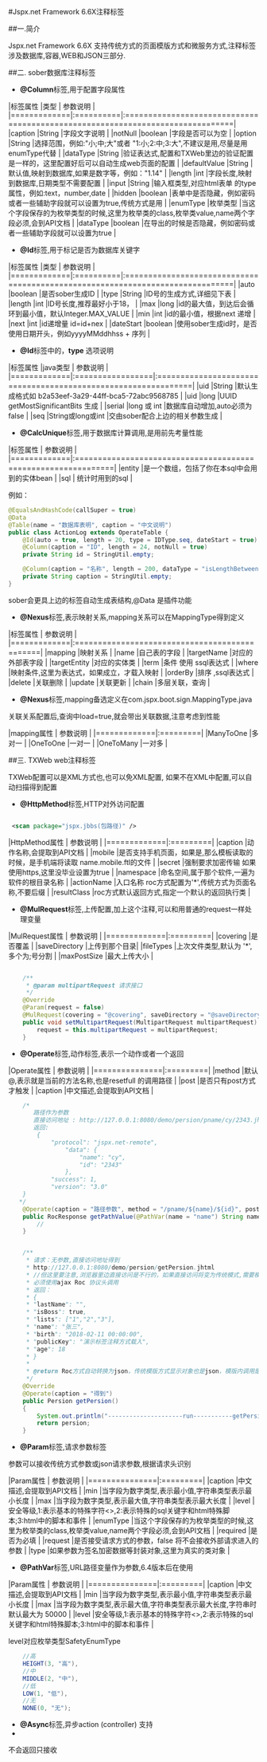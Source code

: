#Jspx.net Framework 6.6X注释标签

##一.简介

 Jspx.net Framework 6.6X 支持传统方式的页面模版方式和微服务方式,注释标签涉及数据库,容器,WEB和JSON三部分.

##二. sober数据库注释标签

*	**@Column**标签,用于配置字段属性


|标签属性      |类型       |  参数说明                                                                     |
|=============|:==========|:==============================================================================|
|caption      |String     |字段文字说明                                                                    |
|notNull      |boolean    |字段是否可以为空                                                                |
|option       |String     |选择范围，例如:"小;中;大"或者 "1:小;2:中;3:大",不建议是用,尽量是用enumType代替  |
|dataType     |String     |验证表达式,配置和TXWeb里边的验证配置是一样的，这里配置好后可以自动生成web页面的配置 |
|defaultValue |String     |默认值,映射到数据库,如果是数字等，例如："1.14"                                    |
|length       |int        |字段长度,映射到数据库,日期类型不需要配置                                          |
|input        |String     |输入框类型,对应html表单  的type 属性，例如:text，number,date                     |
|hidden       |boolean    |表单中是否隐藏，例如密码或者一些辅助字段就可以设置为true,传统方式是用                       |
|enumType     |枚举类型   |当这个字段保存的为枚举类型的时候,这里为枚举类的class,枚举类value,name两个字段必须,会到API文档 |
|dataType       |boolean    |在导出的时候是否隐藏，例如密码或者一些辅助字段就可以设置为true                     |

*	**@Id**标签,用于标记是否为数据库关键字


|标签属性      |类型       |  参数说明                                                                     |
|=============|:==========|:==============================================================================|
|auto         |boolean    |是否sober生成ID                                                                 |
|type         |String     |ID号的生成方式,详细见下表                                                       |
|length       |int        |ID号长度,推荐最好小于18，                                                       |
|max          |long       |id的最大值，到达后会循环到最小值，默认Integer.MAX_VALUE                          |
|min          |int        |id的最小值，根据next 递增                                                       |
|next         |int        |id递增量  id=id+nex                                                            |
|dateStart    |boolean    |使用sober生成id时，是否使用日期开头，例如yyyyMMddhhss + 序列                     |


*	**@Id**标签中的，**type** 选项说明

|标签属性      |java类型          | 参数说明                                                      |
|=============|:=================|:==============================================================|
|uid          |String            |默认生成格式如 b2a53eef-3a29-44ff-bca5-72abc9568785             |
|uid          |long              |UUID getMostSignificantBits 生成                               |
|serial       |long 或 int       |数据库自动增加,auto必须为false                                  |
|seq          |String或long或int |交由sober配合上边的相关参数生成                                  |


*	**@CalcUnique**标签,用于数据库计算调用,是用前先考量性能

|标签属性      | 参数说明                                                      |
|=============|:==============================================================|
|entity       |是一个数组，包括了你在本sql中会用到的实体bean                    |
|sql          | 统计时用到的sql                                                |

例如：

```java
@EqualsAndHashCode(callSuper = true)
@Data
@Table(name = "数据库表明", caption = "中文说明")
public class ActionLog extends OperateTable {
    @Id(auto = true, length = 20, type = IDType.seq, dateStart = true)
    @Column(caption = "ID", length = 24, notNull = true)
    private String id = StringUtil.empty;

    @Column(caption = "名称", length = 200, dataType = "isLengthBetween(2,200)", notNull = true)
    private String caption = StringUtil.empty;
}
```
sober会更具上边的标签自动生成表结构,@Data 是插件功能



*	**@Nexus**标签,表示映射关系,mapping关系可以在MappingType得到定义

|标签属性      | 参数说明                                      |
|=============|:==============================================|
|mapping       |映射关系                                      |
|name          |自己表的字段                                   |
|targetName    |对应的外部表字段                               |
|targetEntity  |对应的实体类                                   |
|term          |条件 使用 ssql表达式                           |
|where         |映射条件,这里为表达式，如果成立，才载入映射     |
|orderBy       |排序 ,ssql表达式                              |
|delete        |关联删除                                      |
|update        |关联更新                                      |
|chain         |多层关联，查询                                |


*	**@Nexus**标签,mapping备选定义在com.jspx.boot.sign.MappingType.java

关联关系配置后,查询中load=true,就会带出关联数据,注意考虑到性能

|mapping属性  | 参数说明  |
|=============|:=========|
|ManyToOne    |多对一    |
|OneToOne     |一对一    |
|OneToMany    |一对多    |


##三. TXWeb web注释标签


TXWeb配置可以是XML方式也,也可以免XML配置,
如果不在XML中配置,可以自动扫描得到配置

*	**@HttpMethod**标签,HTTP对外访问配置

```xml

 <scan package="jspx.jbbs(包路径)" />

```

|HttpMethod属性  | 参数说明  |
|=============|:=========|
|caption	|动作名称,会提取到API文档	  |
|mobile         |是否支持手机页面，如果是,那么模板读取的时候，是手机端将读取 name.mobile.ftl的文件   |
|secret		|强制要求加密传输  如果使用https,这里没毕业设置为true  |
|namespace	|命名空间,属于那个软件,一遍为软件的根目录名称  |
|actionName	|入口名称 roc方式配置为'*',传统方式为页面名称,不要后缀  |
|resultClass	|roc方式默认返回方式,指定一个默认的返回执行类  |


*	**@MulRequest**标签,上传配置,加上这个注释,可以和用普通的request一样处理变量



|MulRequest属性  | 参数说明  |
|=============|:=========|
|covering	|是否覆盖  |
|saveDirectory  |上传到那个目录|
|fileTypes	|上次文件类型,默认为 '*',多个为;号分割 |
|maxPostSize	|最大上传大小  |

```java

    /**
     * @param multipartRequest 请求接口
     */
    @Override
    @Param(request = false)
    @MulRequest(covering = "@covering", saveDirectory = "@saveDirectory", fileTypes = "@fileTypes", maxPostSize = "@maxPostSize")
    public void setMultipartRequest(MultipartRequest multipartRequest) {
        request = this.multipartRequest = multipartRequest;
    }

```

*	**@Operate**标签,动作标签,表示一个动作或者一个返回



|Operate属性    | 参数说明  |
|===============|:=========|
|method		|默认@,表示就是当前的方法名称,也是resetfull 的调用路径  |
|post		|是否只有post方式才触发  |
|caption	|中文描述,会提取到API文档  |

```java
    /*
       路径作为参数
       直接访问地址 : http://127.0.0.1:8080/demo/persion/pname/cy/2343.jhtml
       返回:
        {
            "protocol": "jspx.net-remote",
                "data": {
                    "name": "cy",
                    "id": "2343"
                },
            "success": 1,
            "version": "3.0"
    }
   */
    @Operate(caption = "路径参数", method = "/pname/${name}/${id}", post = false)
    public RocResponse getPathValue(@PathVar(name = "name") String name, @PathVar(name = "id") String id) {
        //
    }


    /**
     * 请求：无参数,直接访问地址得到
     * http://127.0.0.1:8080/demo/persion/getPersion.jhtml
     * //但这里要注意,浏览器里边直接访问是不行的，如果直接访问将变为传统模式,需要模版文件支持
     * 必须使用ajax Roc 协议头调用
     * 返回：
     * {
     * "lastName": "",
     * "isBoss": true,
     * "lists": ["1","2","3"],
     * "name": "张三",
     * "birth": "2018-02-11 00:00:00",
     * "publicKey": "演示标签注释方式载入",
     * "age": 18
     * }
     *
     * @return Roc方式自动转换为json，传统模版方式显示对象也是json，模版内调用是对象
     */
    @Override
    @Operate(caption = "得到")
    public Persion getPersion()
    {
        System.out.println("---------------------run-----------getPersion");
        return persion;
    }

```


*	**@Param**标签,请求参数标签

参数可以接收传统方式参数或json请求参数,根据请求头识别

|Param属性    | 参数说明  |
|===============|:=========|
|caption	|中文描述,会提取到API文档  |
|min		|当字段为数字类型,表示最小值,字符串类型表示最小长度 |
|max		|当字段为数字类型,表示最大值,字符串类型表示最大长度 |
|level		|安全等级,1:表示基本的特殊字符<>,2:表示特殊的sql关键字和html特殊脚本;3:html中的脚本和事件 |
|enumType	|当这个字段保存的为枚举类型的时候,这里为枚举类的class,枚举类value,name两个字段必须,会到API文档 |
|required	|是否为必填 |
|request	|是否接受请求方式的参数，false 将不会接收外部请求进入的参数 |
|type		|如果参数为签名加密数据等封装对象,这里为真实的类对象 |


*	**@PathVar**标签,URL路径变量作为参数,6.4版本后在使用


|Param属性    | 参数说明  |
|===============|:=========|
|caption	|中文描述,会提取到API文档  |
|min		|当字段为数字类型,表示最小值,字符串类型表示最小长度 |
|max		|当字段为数字类型,表示最大值,字符串类型表示最大长度,字符串时默认最大为 50000 |
|level		|安全等级,1:表示基本的特殊字符<>,2:表示特殊的sql关键字和html特殊脚本;3:html中的脚本和事件 |

level对应枚举类型SafetyEnumType

```java
    //高
    HEIGHT(3, "高"),
    //中
    MIDDLE(2, "中"),
    //低
    LOW(1, "低"),
    //无
    NONE(0, "无");
```
* **@Async**标签,异步action (controller) 支持
* 
不会返回只接收 
